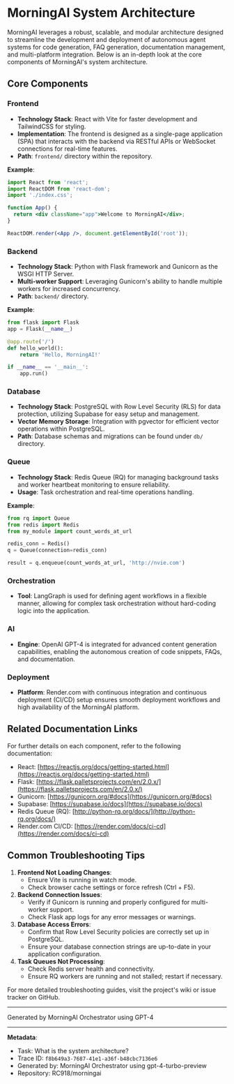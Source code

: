 # MorningAI System Architecture

MorningAI leverages a robust, scalable, and modular architecture designed to streamline the development and deployment of autonomous agent systems for code generation, FAQ generation, documentation management, and multi-platform integration. Below is an in-depth look at the core components of MorningAI's system architecture.

## Core Components

### Frontend

- **Technology Stack**: React with Vite for faster development and TailwindCSS for styling.
- **Implementation**: The frontend is designed as a single-page application (SPA) that interacts with the backend via RESTful APIs or WebSocket connections for real-time features.
- **Path**: `frontend/` directory within the repository.

**Example**:
```jsx
import React from 'react';
import ReactDOM from 'react-dom';
import './index.css';

function App() {
  return <div className="app">Welcome to MorningAI</div>;
}

ReactDOM.render(<App />, document.getElementById('root'));
```

### Backend

- **Technology Stack**: Python with Flask framework and Gunicorn as the WSGI HTTP Server.
- **Multi-worker Support**: Leveraging Gunicorn's ability to handle multiple workers for increased concurrency.
- **Path**: `backend/` directory.

**Example**:
```python
from flask import Flask
app = Flask(__name__)

@app.route('/')
def hello_world():
    return 'Hello, MorningAI!'

if __name__ == '__main__':
    app.run()
```

### Database

- **Technology Stack**: PostgreSQL with Row Level Security (RLS) for data protection, utilizing Supabase for easy setup and management.
- **Vector Memory Storage**: Integration with pgvector for efficient vector operations within PostgreSQL.
- **Path**: Database schemas and migrations can be found under `db/` directory.

### Queue

- **Technology Stack**: Redis Queue (RQ) for managing background tasks and worker heartbeat monitoring to ensure reliability.
- **Usage**: Task orchestration and real-time operations handling.
  
**Example**:
```python
from rq import Queue
from redis import Redis
from my_module import count_words_at_url

redis_conn = Redis()
q = Queue(connection=redis_conn)

result = q.enqueue(count_words_at_url, 'http://nvie.com')
```

### Orchestration

- **Tool**: LangGraph is used for defining agent workflows in a flexible manner, allowing for complex task orchestration without hard-coding logic into the application.

### AI

- **Engine**: OpenAI GPT-4 is integrated for advanced content generation capabilities, enabling the autonomous creation of code snippets, FAQs, and documentation.

### Deployment

- **Platform**: Render.com with continuous integration and continuous deployment (CI/CD) setup ensures smooth deployment workflows and high availability of the MorningAI platform.

## Related Documentation Links

For further details on each component, refer to the following documentation:

- React: [https://reactjs.org/docs/getting-started.html](https://reactjs.org/docs/getting-started.html)
- Flask: [https://flask.palletsprojects.com/en/2.0.x/](https://flask.palletsprojects.com/en/2.0.x/)
- Gunicorn: [https://gunicorn.org/#docs](https://gunicorn.org/#docs)
- Supabase: [https://supabase.io/docs](https://supabase.io/docs)
- Redis Queue (RQ): [http://python-rq.org/docs/](http://python-rq.org/docs/)
- Render.com CI/CD: [https://render.com/docs/ci-cd](https://render.com/docs/ci-cd)

## Common Troubleshooting Tips

1. **Frontend Not Loading Changes**:
   - Ensure Vite is running in watch mode.
   - Check browser cache settings or force refresh (Ctrl + F5).
2. **Backend Connection Issues**:
   - Verify if Gunicorn is running and properly configured for multi-worker support.
   - Check Flask app logs for any error messages or warnings.
3. **Database Access Errors**:
   - Confirm that Row Level Security policies are correctly set up in PostgreSQL.
   - Ensure your database connection strings are up-to-date in your application configuration.
4. **Task Queues Not Processing**:
   - Check Redis server health and connectivity.
   - Ensure RQ workers are running and not stalled; restart if necessary.

For more detailed troubleshooting guides, visit the project's wiki or issue tracker on GitHub.

---
Generated by MorningAI Orchestrator using GPT-4

---

**Metadata**:
- Task: What is the system architecture?
- Trace ID: `f8b649a3-7687-41e1-a36f-b48cbc7136e6`
- Generated by: MorningAI Orchestrator using gpt-4-turbo-preview
- Repository: RC918/morningai
